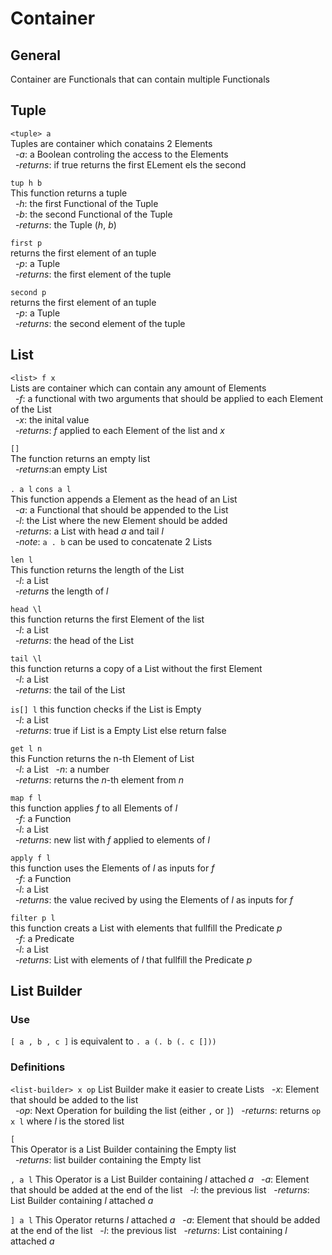 # Container

## General
Container are Functionals that can contain multiple Functionals

## Tuple
`<tuple> a`  
Tuples are container which conatains 2 Elements  
&nbsp;&nbsp;-*a*: a Boolean controling the access to the Elements  
&nbsp;&nbsp;-*returns*: if true returns the first ELement els the second

`tup h b`  
This function returns a tuple  
&nbsp;&nbsp;-*h*: the first Functional of the Tuple  
&nbsp;&nbsp;-*b*: the second Functional of the Tuple  
&nbsp;&nbsp;-*returns*: the Tuple (*h*, *b*)

`first p`  
returns the first element of an tuple  
&nbsp;&nbsp;-*p*: a Tuple  
&nbsp;&nbsp;-*returns*: the first element of the tuple

`second p`  
returns the first element of an tuple  
&nbsp;&nbsp;-*p*: a Tuple  
&nbsp;&nbsp;-*returns*: the second element of the tuple

## List
`<list> f x`  
Lists are container which can contain any amount of Elements  
&nbsp;&nbsp;-*f*: a functional with two arguments that should be applied to each Element of the List  
&nbsp;&nbsp;-*x*: the inital value  
&nbsp;&nbsp;-*returns*: *f* applied to each Element of the list and *x*

`[]`  
The function returns an empty list  
&nbsp;&nbsp;-*returns*:an empty List

`. a l` `cons a l`  
This function appends a Element as the head of an List  
&nbsp;&nbsp;-*a*: a Functional that should be appended to the List  
&nbsp;&nbsp;-*l*: the List where the new Element should be added  
&nbsp;&nbsp;-*returns*: a List with head *a* and tail *l*  
&nbsp;&nbsp;-*note*: `a . b` can be used to concatenate 2 Lists

`len l`  
This function returns the length of the List  
&nbsp;&nbsp;-*l*: a List  
&nbsp;&nbsp;-*returns* the length of *l*

`head \l`  
this function returns the first Element of the list  
&nbsp;&nbsp;-*l*: a List  
&nbsp;&nbsp;-*returns*: the head of the List

`tail \l`  
this function returns a copy of a List without the first Element  
&nbsp;&nbsp;-*l*: a List  
&nbsp;&nbsp;-*returns*: the tail of the List

`is[] l`
this function checks if the List is Empty  
&nbsp;&nbsp;-*l*: a List  
&nbsp;&nbsp;-*returns*: true if List is a Empty List else return false

`get l n`  
this Function returns the n-th Element of List  
&nbsp;&nbsp;-*l*: a List
&nbsp;&nbsp;-*n*: a number  
&nbsp;&nbsp;-*returns*: returns the *n*-th element from *n*

`map f l`  
this function applies *f* to all Elements of *l*  
&nbsp;&nbsp;-*f*: a Function  
&nbsp;&nbsp;-*l*: a List  
&nbsp;&nbsp;-*returns*: new list with *f* applied to elements of *l*   

`apply f l`  
this function uses the Elements of *l* as inputs for *f*  
&nbsp;&nbsp;-*f*: a Function  
&nbsp;&nbsp;-*l*: a List  
&nbsp;&nbsp;-*returns*: the value recived by using the Elements of *l* as inputs for *f*  

`filter p l`  
this function creats a List with elements that fullfill the Predicate *p*   
&nbsp;&nbsp;-*f*: a Predicate  
&nbsp;&nbsp;-*l*: a List  
&nbsp;&nbsp;-*returns*: List with elements of *l* that fullfill the Predicate *p*  

## List Builder

### Use
`[ a , b , c ]` is equivalent to `. a (. b (. c []))`

### Definitions
`<list-builder> x op`
List Builder make it easier to create Lists
&nbsp;&nbsp;-*x*: Element that should be added to the list  
&nbsp;&nbsp;-*op*: Next Operation for building the list (either `,` or `]`) 
&nbsp;&nbsp;-*returns*: returns `op x l` where *l* is the stored list

`[`  
This Operator is a List Builder containing the Empty list  
&nbsp;&nbsp;-*returns*: list builder containing the Empty list  

`, a l`
This Operator is a List Builder containing *l* attached *a*
&nbsp;&nbsp;-*a*: Element that should be added at the end of the list 
&nbsp;&nbsp;-*l*: the previous list
&nbsp;&nbsp;-*returns*: List Builder containing *l* attached *a*

`] a l`
This Operator returns *l* attached *a*
&nbsp;&nbsp;-*a*: Element that should be added at the end of the list 
&nbsp;&nbsp;-*l*: the previous list
&nbsp;&nbsp;-*returns*: List containing *l* attached *a*
